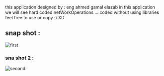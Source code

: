 this application designed by : eng ahmed gamal elazab 
in this application we will see hard coded netWorkOperations  ... coded without using libraries 
feel free to use or copy :) XD 


## snap shot : 

![first](https://user-images.githubusercontent.com/49871250/71569764-16ae9a00-2ada-11ea-8b88-e31a34735a7d.PNG)

### sna shot 2 : 

![second](https://user-images.githubusercontent.com/49871250/71569791-38a81c80-2ada-11ea-9700-3c764ee35ce6.PNG)


